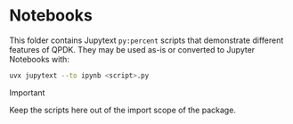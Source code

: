 # Notebooks

This folder contains Jupytext `py:percent` scripts that demonstrate different features of QPDK. They may be used as-is or converted to Jupyter Notebooks with:

```bash
uvx jupytext --to ipynb <script>.py
```

> [!IMPORTANT]
> Keep the scripts here out of the import scope of the package.
